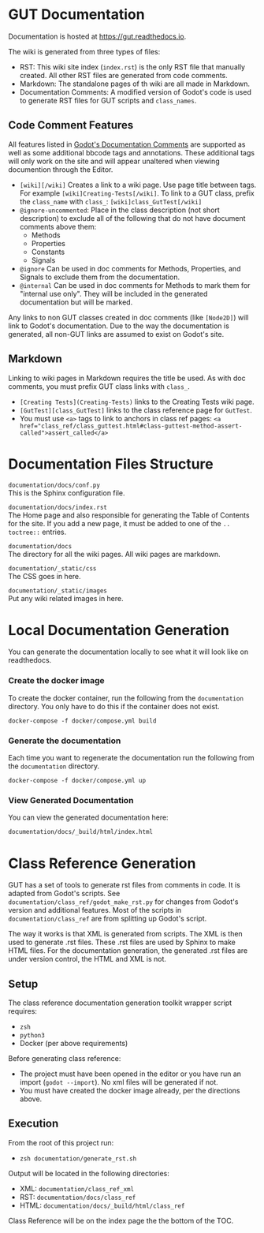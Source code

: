 # GUT Documentation
Documentation is hosted at https://gut.readthedocs.io.

The wiki is generated from three types of files:
* RST:  This wiki site index (`index.rst`) is the only RST file that manually created.  All other RST files are generated from code comments.
* Markdown:  The standalone pages of th wiki are all made in Markdown.
* Documentation Comments:  A modified version of Godot's code is used to generate RST files for GUT scripts and `class_names`.


## Code Comment Features
All features listed in [Godot's Documentation Comments](https://docs.godotengine.org/en/stable/tutorials/scripting/gdscript/gdscript_documentation_comments.html) are supported as well as some additional bbcode tags and annotations.  These additional tags will only work on the site and will appear unaltered when viewing documention through the Editor.

* `[wiki][/wiki]` Creates a link to a wiki page.  Use page title between tags.  For example `[wiki]Creating-Tests[/wiki]`.  To link to a GUT class, prefix the `class_name` with `class_`:  `[wiki]class_GutTest[/wiki]`
* `@ignore-uncommented`:  Place in the class description (not short description) to exclude all of the following that do not have document comments above them:
    * Methods
    * Properties
    * Constants
    * Signals
* `@ignore` Can be used in doc comments for Methods, Properties, and Signals to exclude them from the documentation.
* `@internal` Can be used in doc comments for Methods to mark them for "internal use only".  They will be included in the generated documentation but will be marked.

Any links to non GUT classes created in doc comments (like `[Node2D]`) will link to Godot's documentation.  Due to the way the documentation is generated, all non-GUT links are assumed to exist on Godot's site.


## Markdown
Linking to wiki pages in Markdown requires the title be used.  As with doc comments, you must prefix GUT class links with `class_`.
* `[Creating Tests](Creating-Tests)` links to the Creating Tests wiki page.
* `[GutTest][class_GutTest]` links to the class reference page for `GutTest`.
* You must use `<a>` tags to link to anchors in class ref pages:  `<a href="class_ref/class_guttest.html#class-guttest-method-assert-called">assert_called</a>`




# Documentation Files Structure
`documentation/docs/conf.py`<br>
This is the Sphinx configuration file.

`documentation/docs/index.rst`<br>
The Home page and also responsible for generating the Table of Contents for the site.  If you add a new page, it must be added to one of the `.. toctree::` entries.

`documentation/docs`  <br>
The directory for all the wiki pages.  All wiki pages are markdown.

`documentation/_static/css`<br>
The CSS goes in here.

`documentation/_static/images` <br>
Put any wiki related images in here.




# Local Documentation Generation
You can generate the documentation locally to see what it will look like on readthedocs.

### Create the docker image
To create the docker container, run the following from the `documentation` directory.  You only have to do this if the container does not exist.
```
docker-compose -f docker/compose.yml build
```

### Generate the documentation
Each time you want to regenerate the documentation run the following from the `documentation` directory.
```
docker-compose -f docker/compose.yml up
```

### View Generated Documentation
You can view the generated documentation here:
```
documentation/docs/_build/html/index.html
```




# Class Reference Generation
GUT has a set of tools to generate rst files from comments in code.  It is adapted from Godot's scripts.  See `documentation/class_ref/godot_make_rst.py` for changes from Godot's version and additional features.  Most of the scripts in `documentation/class_ref` are from splitting up Godot's script.

The way it works is that XML is generated from scripts.  The XML is then used to generate .rst files.  These .rst files are used by Sphinx to make HTML files.  For the documentation generation, the generated .rst files are under version control, the HTML and XML is not.


## Setup
The class reference documentation generation toolkit wrapper script requires:
* `zsh`
* `python3`
* Docker (per above requirements)

Before generating class reference:
* The project must have been opened in the editor or you have run an import (`godot --import`).  No xml files will be generated if not.
* You must have created the docker image already, per the directions above.


## Execution
From the root of this project run:
* `zsh documentation/generate_rst.sh`

Output will be located in the following directories:
* XML:  `documentation/class_ref_xml`
* RST:  `documentation/docs/class_ref`
* HTML:  `documentation/docs/_build/html/class_ref`

Class Reference will be on the index page the the bottom of the TOC.

